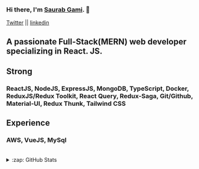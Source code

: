 ### Hi there, I'm [Saurab Gami][linkedin]. 👋

[Twitter][twitter] ||
[linkedin][linkedin]

## A passionate Full-Stack(MERN) web developer specializing in React. JS.

## Strong
### ReactJS, NodeJS, ExpressJS, MongoDB, TypeScript, Docker, ReduxJS/Redux Toolkit,  React Query, Redux-Saga, Git/Github, Material-UI, Redux Thunk, Tailwind CSS

## Experience
### AWS, VueJS, MySql

<br />



<details>
  <summary>:zap: GitHub Stats</summary>
  <img align="left" alt="Saurab's GitHub Stats" src="https://github-readme-stats.vercel.app/api?username=saurabgami977&show_icons=true&theme=radical" />
</details>
<!-- [![Anurag's github stats](https://github-readme-stats.vercel.app/api?username=anuraghazra)](https://github.com/anuraghazra/github-readme-stats) -->

[twitter]: https://twitter.com/saurabgami977
[instagram]: https://www.instagram.com/saurabhgami01/
[linkedin]: https://www.linkedin.com/in/saurabgami977/

